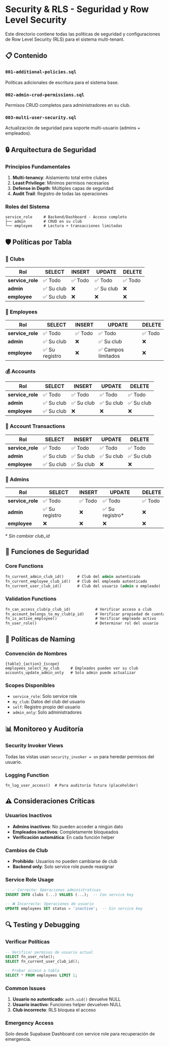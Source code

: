# Security & RLS - Seguridad y Row Level Security

Este directorio contiene todas las políticas de seguridad y configuraciones de Row Level Security (RLS) para el sistema multi-tenant.

## 📋 Contenido

### `001-additional-policies.sql`
Políticas adicionales de escritura para el sistema base.

### `002-admin-crud-permissions.sql`
Permisos CRUD completos para administradores en su club.

### `003-multi-user-security.sql`
Actualización de seguridad para soporte multi-usuario (admins + empleados).

## 🔒 Arquitectura de Seguridad

### Principios Fundamentales
1. **Multi-tenancy**: Aislamiento total entre clubes
2. **Least Privilege**: Mínimos permisos necesarios
3. **Defense in Depth**: Múltiples capas de seguridad
4. **Audit Trail**: Registro de todas las operaciones

### Roles del Sistema
```
service_role     # Backend/Dashboard - Acceso completo
├── admin        # CRUD en su club
└── employee     # Lectura + transacciones limitadas
```

## 🛡️ Políticas por Tabla

### 🏢 Clubs
| Rol | SELECT | INSERT | UPDATE | DELETE |
|-----|--------|---------|---------|---------|
| **service_role** | ✅ Todo | ✅ Todo | ✅ Todo | ✅ Todo |
| **admin** | ✅ Su club | ❌ | ✅ Su club | ❌ |
| **employee** | ✅ Su club | ❌ | ❌ | ❌ |

### 👥 Employees
| Rol | SELECT | INSERT | UPDATE | DELETE |
|-----|--------|---------|---------|---------|
| **service_role** | ✅ Todo | ✅ Todo | ✅ Todo | ✅ Todo |
| **admin** | ✅ Su club | ❌ | ✅ Su club | ❌ |
| **employee** | ✅ Su registro | ❌ | ✅ Campos limitados | ❌ |

### 💰 Accounts
| Rol | SELECT | INSERT | UPDATE | DELETE |
|-----|--------|---------|---------|---------|
| **service_role** | ✅ Todo | ✅ Todo | ✅ Todo | ✅ Todo |
| **admin** | ✅ Su club | ✅ Su club | ✅ Su club | ✅ Su club |
| **employee** | ✅ Su club | ❌ | ❌ | ❌ |

### 💸 Account Transactions
| Rol | SELECT | INSERT | UPDATE | DELETE |
|-----|--------|---------|---------|---------|
| **service_role** | ✅ Todo | ✅ Todo | ✅ Todo | ✅ Todo |
| **admin** | ✅ Su club | ✅ Su club | ✅ Su club | ✅ Su club |
| **employee** | ✅ Su club | ✅ Su club | ❌ | ❌ |

### 👤 Admins
| Rol | SELECT | INSERT | UPDATE | DELETE |
|-----|--------|---------|---------|---------|
| **service_role** | ✅ Todo | ✅ Todo | ✅ Todo | ✅ Todo |
| **admin** | ✅ Su registro | ❌ | ✅ Su registro* | ❌ |
| **employee** | ❌ | ❌ | ❌ | ❌ |

\* *Sin cambiar club_id*

## 🔧 Funciones de Seguridad

### Core Functions
```sql
fn_current_admin_club_id()      # Club del admin autenticado
fn_current_employee_club_id()   # Club del empleado autenticado
fn_current_user_club_id()       # Club del usuario (admin o empleado)
```

### Validation Functions
```sql
fn_can_access_club(p_club_id)           # Verificar acceso a club
fn_account_belongs_to_my_club(p_id)     # Verificar propiedad de cuenta
fn_is_active_employee()                 # Verificar empleado activo
fn_user_role()                          # Determinar rol del usuario
```

## 🚨 Políticas de Naming

### Convención de Nombres
```
{table}_{action}_{scope}
employees_select_my_club     # Empleados pueden ver su club
accounts_update_admin_only   # Solo admin puede actualizar
```

### Scopes Disponibles
- `service_role`: Solo service role
- `my_club`: Datos del club del usuario
- `self`: Registro propio del usuario
- `admin_only`: Solo administradores

## 📊 Monitoreo y Auditoría

### Security Invoker Views
Todas las vistas usan `security_invoker = on` para heredar permisos del usuario.

### Logging Function
```sql
fn_log_user_access()  # Para auditoría futura (placeholder)
```

## ⚠️ Consideraciones Críticas

### Usuarios Inactivos
- **Admins inactivos**: No pueden acceder a ningún dato
- **Empleados inactivos**: Completamente bloqueados
- **Verificación automática**: En cada función helper

### Cambios de Club
- **Prohibido**: Usuarios no pueden cambiarse de club
- **Backend only**: Solo service role puede reasignar

### Service Role Usage
```sql
-- ✅ Correcto: Operaciones administrativas
INSERT INTO clubs (...) VALUES (...);  -- Con service key

-- ❌ Incorrecto: Operaciones de usuario
UPDATE employees SET status = 'inactive';  -- Sin service key
```

## 🔍 Testing y Debugging

### Verificar Políticas
```sql
-- Verificar permisos de usuario actual
SELECT fn_user_role();
SELECT fn_current_user_club_id();

-- Probar acceso a tabla
SELECT * FROM employees LIMIT 1;
```

### Common Issues
1. **Usuario no autenticado**: `auth.uid()` devuelve NULL
2. **Usuario inactivo**: Funciones helper devuelven NULL
3. **Club incorrecto**: RLS bloquea el acceso

### Emergency Access
Solo desde Supabase Dashboard con service role para recuperación de emergencia.